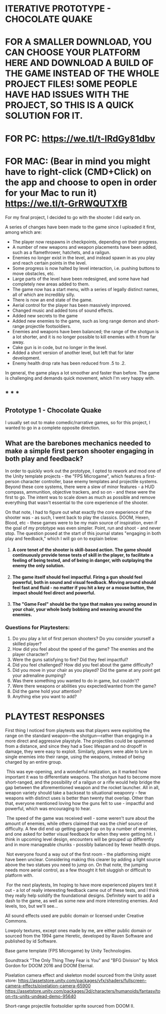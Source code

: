 # ITERATIVE PROTOTYPE - CHOCOLATE QUAKE

# FOR A SMALLER DOWNLOAD, YOU CAN CHOOSE YOUR PLATFORM HERE AND DOWNLOAD A BUILD OF THE GAME INSTEAD OF THE WHOLE PROJECT FILES! SOME PEOPLE HAVE HAD ISSUES WITH THE PROJECT, SO THIS IS A QUICK SOLUTION FOR IT.
# FOR PC: https://we.tl/t-lRdGy81dbv
# FOR MAC: (Bear in mind you might have to right-click (CMD+Click) on the app and choose to open in order for your Mac to run it) https://we.tl/t-GrRWQUTXfB


For my final project, I decided to go with the shooter I did early on. 

A series of changes have been made to the game since I uploaded it first, among which are:

- The player now respawns in checkpoints, depending on their progress.
- A number of new weapons and weapon placements have been added, such as a flamethrower, hatchets, and a railgun.
- Enemies no longer exist in the level, and instead spawn in as you play and reach certain points in the level.
- Some progress is now halted by level interaction, i.e. pushing buttons to move obstacles, etc.
- Large parts of the level have been redesigned, and some have had completely new areas added to them.
- The game now has a start menu, with a series of legally distinct names, all of which are incredibly silly.
- There is now an end state of the game.
- Aerial control for the player has been massively improved.
- Changed music and added tons of sound effects.
- Added new secrets to the game
- Added new enemies to the game, such as long range demon and short-range projectile footsoldiers.
- Enemies and weapons have been balanced; the range of the shotgun is a lot shorter, and it is no longer possible to kill enemies with it from far away.
- Cake gun is in code, but no longer in the level.
- Added a short version of another level, but left that for later development.
- Enemy health drop rate has been reduced from .5 to .2.


In general, the game plays a lot smoother and faster than before. The game is challenging and demands quick movement, which I'm very happy with.

## * * * 

## Prototype 1 - Chocolate Quake

I usually set out to make comedic/narrative games, so for this project, I wanted to go in a complete opposite direction.


## What are the barebones mechanics needed to make a simple first person shooter engaging in both play and feedback?



In order to quickly work out the prototype, I opted to rework and mod one of the Unity template projects - the "FPS Microgame", which features a first-person character controller, base enemy templates and projectile systems. Beyond these core systems, there were a slew of minor features - a HUD compass, ammunition, objective trackers, and so on - and these were the first to go. The intent was to scale down as much as possible and remove everything that wasn't essential to the core experience of the shooter.

On that note, I had to figure out what exactly the core experience of the shooter was - as such, I went back to play the classics. DOOM, Hexen, Blood, etc - these games were to be my main source of inspiration, even if the goal of my prototype was even simpler. Point, run and shoot - and never stop. The question posed at the start of this journal states "engaging in both play and feedback," which I will go on to explain below:

1. #### A core tenet of the shooter is skill-based action. The game should continuously provide tense tests of skill in the player, to facilitate a feeling of being tested, and of being in danger, with outplaying the enemy the only solution.

2. #### The game itself should feel impactful. Firing a gun should feel powerful, both in sound and visual feedback. Moving around should feel fast and fluid - no matter if you hit a key or a mouse button, the impact should feel direct and powerful.

3. #### The "Game Feel" should be the type that makes you swing around in your chair, your whole body bobbing and weaving around the enemies.



### Questions for Playtesters:

1. Do you play a lot of first person shooters? Do you consider yourself a skilled player?
2. How did you feel about the speed of the game? The enemies and the player character?
3. Were the guns satisfying to fire? Did they feel impactful?
4. Did you feel challenged? How did you feel about the game difficulty?
5. Did you move in your chair as you played? Did the game at any point get your adrenaline pumping?
6. Was there something you wanted to do in game, but couldn't?
7. Were there weapons or abilities you expected/wanted from the game?
8. Did the game hold your attention?
9. Anything else you want to add?


# PLAYTEST RESPONSES

First thing I noticed from playtests was that players were exploiting the range on the standard weapon—the shotgun—rather than engaging in a more direct and aggressive playstyle. The projectiles could be spammed from a distance, and since they had a 5sec lifespan and no dropoff in damage, they were easy to exploit. Similarly, players were able to lure in single enemies into their range, using the weapons, instead of being charged by an entire group.

​	This was eye-opening, and a wonderful realization, as it marked how important it was to differentiate weapons. The shotgun had to become more short-ranged, and the possibility of a railgun or a rifle would help bridge the gap between the aforementioned weapon and the rocket launcher. All in all, weapon variety should take a backseat to situational weaponry - few weapons with distinct uses is better than twenty that overlap. Other than that, everyone mentioned loving how the guns felt to use - impactful and powerful, which was encouraging to hear.

​	The speed of the game was received well - some weren't sure about the amount of enemies, while others claimed that was the chief source of difficulty. A few did end up getting ganged up on by a number of enemies, and one asked for better visual feedback for when they were getting hit. I think in upcoming level design, encounters will be grouped up differently and in more manageable chunks - possibly balanced by fewer health drops.

​	Not everyone found a way out of the first room - the platforming might have been unclear. Considering making this clearer by adding a light source above the two statues you need to jump on. On that note, the jumping needs more aerial control, as a few thought it felt sluggish or difficult to platform with.

​	For the next playtests, Im hoping to have more experienced players test it out - a lot of really interesting feedback came out of these tests, and I think they really help solidify the foundational designs. Definitely want to add a dash to the game, as well as some new and more interesting enemies. And levels, too, but we'll see...





All sound effects used are public domain or licensed under Creative Commons.

Lowpoly textures, except ones made by me, are either public domain or sourced from the 1994 game Heretic, developed by Raven Software and published by id Software.

Base game template (FPS Microgame) by Unity Technologies.

Soundtrack "The Only Thing They Fear is You" and "BFG Division" by Mick Gordon for DOOM 2016 and DOOM Eternal.

Pixelation camera effect and skeleton model sourced from the Unity asset store:
https://assetstore.unity.com/packages/vfx/shaders/fullscreen-camera-effects/pixelation-camera-65900
https://assetstore.unity.com/packages/3d/characters/humanoids/fantasy/toon-rts-units-undead-demo-95640

Short-range projectile footsoldier sprite sourced from DOOM II.

